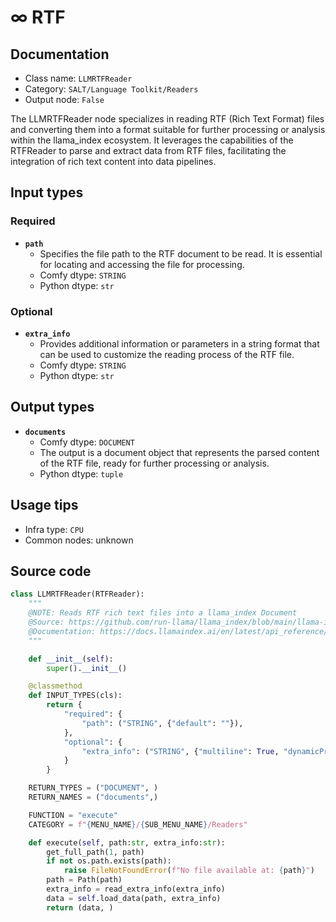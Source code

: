 # ∞ RTF
## Documentation
- Class name: `LLMRTFReader`
- Category: `SALT/Language Toolkit/Readers`
- Output node: `False`

The LLMRTFReader node specializes in reading RTF (Rich Text Format) files and converting them into a format suitable for further processing or analysis within the llama_index ecosystem. It leverages the capabilities of the RTFReader to parse and extract data from RTF files, facilitating the integration of rich text content into data pipelines.
## Input types
### Required
- **`path`**
    - Specifies the file path to the RTF document to be read. It is essential for locating and accessing the file for processing.
    - Comfy dtype: `STRING`
    - Python dtype: `str`
### Optional
- **`extra_info`**
    - Provides additional information or parameters in a string format that can be used to customize the reading process of the RTF file.
    - Comfy dtype: `STRING`
    - Python dtype: `str`
## Output types
- **`documents`**
    - Comfy dtype: `DOCUMENT`
    - The output is a document object that represents the parsed content of the RTF file, ready for further processing or analysis.
    - Python dtype: `tuple`
## Usage tips
- Infra type: `CPU`
- Common nodes: unknown


## Source code
```python
class LLMRTFReader(RTFReader):
    """
    @NOTE: Reads RTF rich text files into a llama_index Document
    @Source: https://github.com/run-llama/llama_index/blob/main/llama-index-integrations/readers/llama-index-readers-file/llama_index/readers/file/rtf/base.py
    @Documentation: https://docs.llamaindex.ai/en/latest/api_reference/readers/file/#llama_index.readers.file.RTFReader
    """

    def __init__(self):
        super().__init__()

    @classmethod
    def INPUT_TYPES(cls):
        return {
            "required": {
                "path": ("STRING", {"default": ""}),
            },
            "optional": {
                "extra_info": ("STRING", {"multiline": True, "dynamicPrompts": False, "default": "{}"}),
            }
        }

    RETURN_TYPES = ("DOCUMENT", )
    RETURN_NAMES = ("documents",)

    FUNCTION = "execute"
    CATEGORY = f"{MENU_NAME}/{SUB_MENU_NAME}/Readers"

    def execute(self, path:str, extra_info:str):
        get_full_path(1, path)
        if not os.path.exists(path):
            raise FileNotFoundError(f"No file available at: {path}")
        path = Path(path)
        extra_info = read_extra_info(extra_info)
        data = self.load_data(path, extra_info)
        return (data, )

```
